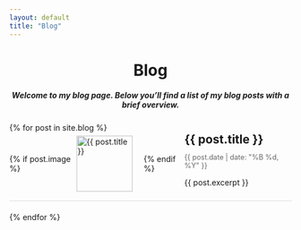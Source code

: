 ```yaml
---
layout: default
title: "Blog"
---
```


<h1 style="text-align:center;">Blog</h1>

<h5 style="text-align:center;">Welcome to my blog page. Below you’ll find a list of my blog posts with a brief overview.</h5>

<ul class="blog-list" style="list-style: none; padding: 0;">
  {% for post in site.blog %}
  <li class="blog-item" style="margin-bottom:20px;">
    <a href="{{ post.url }}" style="text-decoration: none; color: inherit;">
      <div style="display: flex; align-items: center; border-bottom: 1px solid #DDD; padding-bottom: 10px; margin-bottom: 10px;">
        {% if post.image %}
        <img src="{{ post.image }}" alt="{{ post.title }}" style="width: 100px; height: 100px; object-fit: cover; margin-right: 20px;">
        {% endif %}
        <div class="blog-info">
          <h2 style="margin: 0;">{{ post.title }}</h2>
          <p class="blog-date" style="font-size: 0.9em; color: #666;">{{ post.date | date: "%B %d, %Y" }}</p>
          <p>{{ post.excerpt }}</p>
        </div>
      </div>
    </a>
  </li>
  {% endfor %}
</ul>

